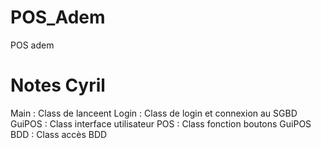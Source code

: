 # POS_Adem
POS adem


# Notes Cyril
Main : Class de lanceent
Login : Class de login et connexion au SGBD
GuiPOS : Class interface utilisateur
POS : Class fonction boutons GuiPOS
BDD : Class accès BDD
